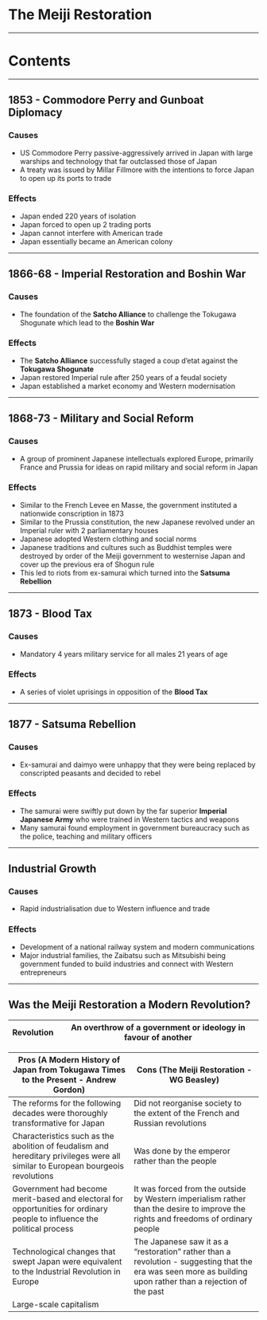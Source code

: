 # The Meiji Restoration

---

# Contents

---

## 1853 - Commodore Perry and Gunboat Diplomacy

### Causes

- US Commodore Perry passive-aggressively arrived in Japan with large warships and technology that far outclassed those of Japan
- A treaty was issued by Millar Fillmore with the intentions to force Japan to open up its ports to trade

### Effects

- Japan ended 220 years of isolation
- Japan forced to open up 2 trading ports
- Japan cannot interfere with American trade
- Japan essentially became an American colony

---

## 1866-68 - Imperial Restoration and Boshin War

### Causes

- The foundation of the **Satcho Alliance** to challenge the Tokugawa Shogunate which lead to the **Boshin War**

### Effects

- The **Satcho Alliance** successfully staged a coup d’etat against the **Tokugawa Shogunate**
- Japan restored Imperial rule after 250 years of a feudal society
- Japan established a market economy and Western modernisation

---

## 1868-73 - Military and Social Reform

### Causes

- A group of prominent Japanese intellectuals explored Europe, primarily France and Prussia for ideas on rapid military and social reform in Japan

### Effects

- Similar to the French Levee en Masse, the government instituted a nationwide conscription in 1873
- Similar to the Prussia constitution, the new Japanese revolved under an Imperial ruler with 2 parliamentary houses
- Japanese adopted Western clothing and social norms
- Japanese traditions and cultures such as Buddhist temples were destroyed by order of the Meiji government to westernise Japan and cover up the previous era of Shogun rule
- This led to riots from ex-samurai which turned into the **Satsuma Rebellion**

---

## 1873 - Blood Tax

### Causes

- Mandatory 4 years military service for all males 21 years of age

### Effects

- A series of violet uprisings in opposition of the **Blood Tax**

---

## 1877 - Satsuma Rebellion

### Causes

- Ex-samurai and daimyo were unhappy that they were being replaced by conscripted peasants and decided to rebel

### Effects

- The samurai were swiftly put down by the far superior **Imperial Japanese Army** who were trained in Western tactics and weapons
- Many samurai found employment in government bureaucracy such as the police, teaching and military officers

---

## Industrial Growth

### Causes

- Rapid industrialisation due to Western influence and trade

### Effects

- Development of a national railway system and modern communications
- Major industrial families, the Zaibatsu such as Mitsubishi being government funded to build industries and connect with Western entrepreneurs

---

## Was the Meiji Restoration a Modern Revolution?

| Revolution | An overthrow of a government or ideology in favour of another |
| --- | --- |

| Pros (A Modern History of Japan from Tokugawa Times to the Present - Andrew Gordon) | Cons (The Meiji Restoration - WG Beasley) |
| --- | --- |
| The reforms for the following decades were thoroughly transformative for Japan | Did not reorganise society to the extent of the French and Russian revolutions |
| Characteristics such as the abolition of feudalism and hereditary privileges were all similar to European bourgeois revolutions | Was done by the emperor rather than the people |
| Government had become merit-based and electoral for opportunities for ordinary people to influence the political process | It was forced from the outside by Western imperialism rather than the desire to improve the rights and freedoms of ordinary people |
| Technological changes that swept Japan were equivalent to the Industrial Revolution in  Europe | The Japanese saw it as a “restoration” rather than a revolution - suggesting that the era was seen more as building upon rather than a rejection of the past |
| Large-scale capitalism |  |